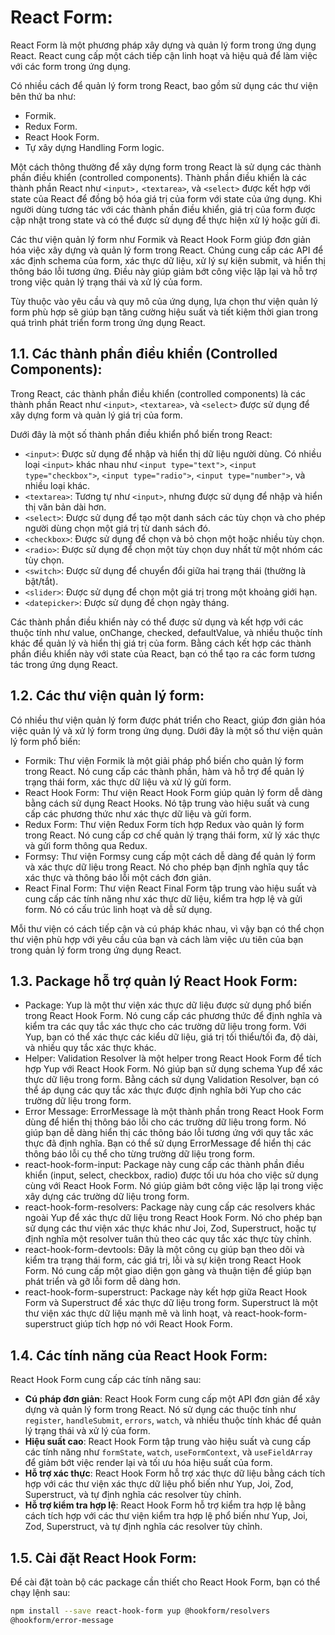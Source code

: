 # React Form:
React Form là một phương pháp xây dựng và quản lý form trong ứng dụng React. React cung cấp một cách tiếp cận linh hoạt và hiệu quả để làm việc với các form trong ứng dụng.

Có nhiều cách để quản lý form trong React, bao gồm sử dụng các thư viện bên thứ ba như:
- Formik.
- Redux Form.
- React Hook Form.
- Tự xây dựng Handling Form logic.

Một cách thông thường để xây dựng form trong React là sử dụng các thành phần điều khiển (controlled components). Thành phần điều khiển là các thành phần React như `<input>,` `<textarea>`, và `<select>` được kết hợp với state của React để đồng bộ hóa giá trị của form với state của ứng dụng. Khi người dùng tương tác với các thành phần điều khiển, giá trị của form được cập nhật trong state và có thể được sử dụng để thực hiện xử lý hoặc gửi đi.

Các thư viện quản lý form như Formik và React Hook Form giúp đơn giản hóa việc xây dựng và quản lý form trong React. Chúng cung cấp các API để xác định schema của form, xác thực dữ liệu, xử lý sự kiện submit, và hiển thị thông báo lỗi tương ứng. Điều này giúp giảm bớt công việc lặp lại và hỗ trợ trong việc quản lý trạng thái và xử lý của form.

Tùy thuộc vào yêu cầu và quy mô của ứng dụng, lựa chọn thư viện quản lý form phù hợp sẽ giúp bạn tăng cường hiệu suất và tiết kiệm thời gian trong quá trình phát triển form trong ứng dụng React.

## 1.1. Các thành phần điều khiển (Controlled Components):
Trong React, các thành phần điều khiển (controlled components) là các thành phần React như `<input>`, `<textarea>`, và `<select>` được sử dụng để xây dựng form và quản lý giá trị của form.

Dưới đây là một số thành phần điều khiển phổ biến trong React:
- `<input>`: Được sử dụng để nhập và hiển thị dữ liệu người dùng. Có nhiều loại `<input>` khác nhau như `<input type="text">`, `<input type="checkbox">`, `<input type="radio">`, `<input type="number">`, và nhiều loại khác.
- `<textarea>`: Tương tự như `<input>`, nhưng được sử dụng để nhập và hiển thị văn bản dài hơn.
- `<select>`: Được sử dụng để tạo một danh sách các tùy chọn và cho phép người dùng chọn một giá trị từ danh sách đó.
- `<checkbox>`: Được sử dụng để chọn và bỏ chọn một hoặc nhiều tùy chọn.
- `<radio>`: Được sử dụng để chọn một tùy chọn duy nhất từ một nhóm các tùy chọn.
- `<switch>`: Được sử dụng để chuyển đổi giữa hai trạng thái (thường là bật/tắt).
- `<slider>`: Được sử dụng để chọn một giá trị trong một khoảng giới hạn.
- `<datepicker>`: Được sử dụng để chọn ngày tháng.

Các thành phần điều khiển này có thể được sử dụng và kết hợp với các thuộc tính như value, onChange, checked, defaultValue, và nhiều thuộc tính khác để quản lý và hiển thị giá trị của form. Bằng cách kết hợp các thành phần điều khiển này với state của React, bạn có thể tạo ra các form tương tác trong ứng dụng React.

## 1.2. Các thư viện quản lý form:
Có nhiều thư viện quản lý form được phát triển cho React, giúp đơn giản hóa việc quản lý và xử lý form trong ứng dụng. Dưới đây là một số thư viện quản lý form phổ biến:
- Formik: Thư viện Formik là một giải pháp phổ biến cho quản lý form trong React. Nó cung cấp các thành phần, hàm và hỗ trợ để quản lý trạng thái form, xác thực dữ liệu và xử lý gửi form.
- React Hook Form: Thư viện React Hook Form giúp quản lý form dễ dàng bằng cách sử dụng React Hooks. Nó tập trung vào hiệu suất và cung cấp các phương thức như xác thực dữ liệu và gửi form.
- Redux Form: Thư viện Redux Form tích hợp Redux vào quản lý form trong React. Nó cung cấp cơ chế quản lý trạng thái form, xử lý xác thực và gửi form thông qua Redux.
- Formsy: Thư viện Formsy cung cấp một cách dễ dàng để quản lý form và xác thực dữ liệu trong React. Nó cho phép bạn định nghĩa quy tắc xác thực và thông báo lỗi một cách đơn giản.
- React Final Form: Thư viện React Final Form tập trung vào hiệu suất và cung cấp các tính năng như xác thực dữ liệu, kiểm tra hợp lệ và gửi form. Nó có cấu trúc linh hoạt và dễ sử dụng.

Mỗi thư viện có cách tiếp cận và cú pháp khác nhau, vì vậy bạn có thể chọn thư viện phù hợp với yêu cầu của bạn và cách làm việc ưu tiên của bạn trong quản lý form trong ứng dụng React.

## 1.3. Package hỗ trợ quản lý React Hook Form:
- Package: Yup là một thư viện xác thực dữ liệu được sử dụng phổ biến trong React Hook Form. Nó cung cấp các phương thức để định nghĩa và kiểm tra các quy tắc xác thực cho các trường dữ liệu trong form. Với Yup, bạn có thể xác thực các kiểu dữ liệu, giá trị tối thiểu/tối đa, độ dài, và nhiều quy tắc xác thực khác.
- Helper: Validation Resolver là một helper trong React Hook Form để tích hợp Yup với React Hook Form. Nó giúp bạn sử dụng schema Yup để xác thực dữ liệu trong form. Bằng cách sử dụng Validation Resolver, bạn có thể áp dụng các quy tắc xác thực được định nghĩa bởi Yup cho các trường dữ liệu trong form.
- Error Message: ErrorMessage là một thành phần trong React Hook Form dùng để hiển thị thông báo lỗi cho các trường dữ liệu trong form. Nó giúp bạn dễ dàng hiển thị các thông báo lỗi tương ứng với quy tắc xác thực đã định nghĩa. Bạn có thể sử dụng ErrorMessage để hiển thị các thông báo lỗi cụ thể cho từng trường dữ liệu trong form.
- react-hook-form-input: Package này cung cấp các thành phần điều khiển (input, select, checkbox, radio) được tối ưu hóa cho việc sử dụng cùng với React Hook Form. Nó giúp giảm bớt công việc lặp lại trong việc xây dựng các trường dữ liệu trong form.
- react-hook-form-resolvers: Package này cung cấp các resolvers khác ngoài Yup để xác thực dữ liệu trong React Hook Form. Nó cho phép bạn sử dụng các thư viện xác thực khác như Joi, Zod, Superstruct, hoặc tự định nghĩa một resolver tuân thủ theo các quy tắc xác thực tùy chỉnh.
- react-hook-form-devtools: Đây là một công cụ giúp bạn theo dõi và kiểm tra trạng thái form, các giá trị, lỗi và sự kiện trong React Hook Form. Nó cung cấp một giao diện gọn gàng và thuận tiện để giúp bạn phát triển và gỡ lỗi form dễ dàng hơn.
- react-hook-form-superstruct: Package này kết hợp giữa React Hook Form và Superstruct để xác thực dữ liệu trong form. Superstruct là một thư viện xác thực dữ liệu mạnh mẽ và linh hoạt, và react-hook-form-superstruct giúp tích hợp nó với React Hook Form.

## 1.4. Các tính năng của React Hook Form:
React Hook Form cung cấp các tính năng sau:
- **Cú pháp đơn giản**: React Hook Form cung cấp một API đơn giản để xây dựng và quản lý form trong React. Nó sử dụng các thuộc tính như `register`, `handleSubmit`, `errors`, `watch`, và nhiều thuộc tính khác để quản lý trạng thái và xử lý của form.
- **Hiệu suất cao**: React Hook Form tập trung vào hiệu suất và cung cấp các tính năng như `formState`, `watch`, `useFormContext`, và `useFieldArray` để giảm bớt việc render lại và tối ưu hóa hiệu suất của form.
- **Hỗ trợ xác thực**: React Hook Form hỗ trợ xác thực dữ liệu bằng cách tích hợp với các thư viện xác thực dữ liệu phổ biến như Yup, Joi, Zod, Superstruct, và tự định nghĩa các resolver tùy chỉnh.
- **Hỗ trợ kiểm tra hợp lệ**: React Hook Form hỗ trợ kiểm tra hợp lệ bằng cách tích hợp với các thư viện kiểm tra hợp lệ phổ biến như Yup, Joi, Zod, Superstruct, và tự định nghĩa các resolver tùy chỉnh.

## 1.5. Cài đặt React Hook Form:
Để cài đặt toàn bộ các package cần thiết cho React Hook Form, bạn có thể chạy lệnh sau:
```bash
npm install --save react-hook-form yup @hookform/resolvers
@hookform/error-message
```